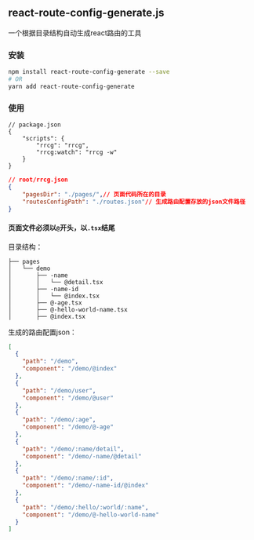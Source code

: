 ## react-route-config-generate.js

一个根据目录结构自动生成react路由的工具

### 安装

```bash
npm install react-route-config-generate --save
# OR
yarn add react-route-config-generate
```

### 使用

```
// package.json
{
    "scripts": {
		"rrcg": "rrcg",
		"rrcg:watch": "rrcg -w"
	}
}
```

```json
// root/rrcg.json
{
    "pagesDir": "./pages/",// 页面代码所在的目录
    "routesConfigPath": "./routes.json"// 生成路由配置存放的json文件路径
}
```

#### 页面文件必须以`@`开头，以`.tsx`结尾



目录结构：

```
├── pages
│   └── demo
│       ├── -name
│       │   └── @detail.tsx
│       ├── -name-id
│       │   └── @index.tsx
│       ├── @-age.tsx
│       ├── @-hello-world-name.tsx
│       ├── @index.tsx
```



生成的路由配置json：

```json
[
  {
    "path": "/demo",
    "component": "/demo/@index"
  },
  {
    "path": "/demo/user",
    "component": "/demo/@user"
  },
  {
    "path": "/demo/:age",
    "component": "/demo/@-age"
  },
  {
    "path": "/demo/:name/detail",
    "component": "/demo/-name/@detail"
  },
  {
    "path": "/demo/:name/:id",
    "component": "/demo/-name-id/@index"
  },
  {
    "path": "/demo/:hello/:world/:name",
    "component": "/demo/@-hello-world-name"
  }
]
```


